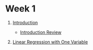 Week 1
============

  1. [Introduction](./introduction.md)
     - [Introduction Review](./introduction-quiz.md)
    
  1. [Linear Regression with One Variable](./linear-regression.md)